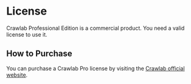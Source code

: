 # License

Crawlab Professional Edition is a commercial product. You need a valid license to use it.

## How to Purchase

You can purchase a Crawlab Pro license by visiting the [Crawlab official website](https://www.crawlab.cn/en).
